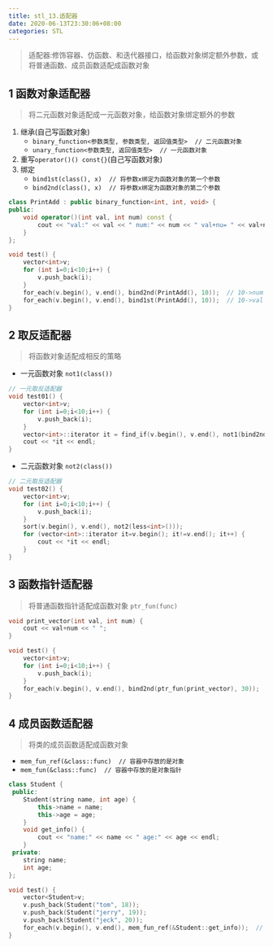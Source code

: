 ```yaml
---
title: stl_13.适配器
date: 2020-06-13T23:30:06+08:00
categories: STL
---
```

> 适配器:修饰容器、仿函数、和迭代器接口，给函数对象绑定额外参数，或将普通函数、成员函数适配成函数对象

## 1 函数对象适配器
> 将二元函数对象适配成一元函数对象，给函数对象绑定额外的参数

1. 继承(自己写函数对象)
    * `binary_function<参数类型, 参数类型, 返回值类型>  // 二元函数对象`
    * `unary_function<参数类型, 返回值类型>  // 一元函数对象`
2. 重写`operator()() const{}`(自己写函数对象)
3. 绑定
    * `bind1st(class(), x)  // 将参数x绑定为函数对象的第一个参数`
    * `bind2nd(class(), x)  // 将参数x绑定为函数对象的第二个参数`

```cpp
class PrintAdd : public binary_function<int, int, void> {
public:
	void operator()(int val, int num) const {
		cout << "val:" << val << " num:" << num << " val+nu= " << val+num << endl;
	}
};

void test() {
	vector<int>v;
	for (int i=0;i<10;i++) {
		v.push_back(i);
	}
	for_each(v.begin(), v.end(), bind2nd(PrintAdd(), 10));  // 10->num  将参数绑定为函数对象的第二个参数
	for_each(v.begin(), v.end(), bind1st(PrintAdd(), 10));  // 10->val  绑定第一个参数
}
```

## 2 取反适配器
> 将函数对象适配成相反的策略

* 一元函数对象 `not1(class())`

```cpp
// 一元取反适配器
void test01() {
	vector<int>v;
	for (int i=0;i<10;i++) {
		v.push_back(i);
	}
	vector<int>::iterator it = find_if(v.begin(), v.end(), not1(bind2nd(greater<int>(), 5)));  // 函数对象适配器+取反适配器
	cout << *it << endl;
}
```

* 二元函数对象 `not2(class())`

```cpp
// 二元取反适配器
void test02() {
	vector<int>v;
	for (int i=0;i<10;i++) {
		v.push_back(i);
	}
	sort(v.begin(), v.end(), not2(less<int>()));
	for (vector<int>::iterator it=v.begin(); it!=v.end(); it++) {
		cout << *it << endl;
	}
}
```

## 3 函数指针适配器
> 将普通函数指针适配成函数对象
> `ptr_fun(func)`

```cpp
void print_vector(int val, int num) {
	cout << val+num << " ";
}

void test() {
	vector<int>v;
	for (int i=0;i<10;i++) {
		v.push_back(i);
	}
	for_each(v.begin(), v.end(), bind2nd(ptr_fun(print_vector), 30));  // 回调函数指针适配成函数对象
}
```

## 4 成员函数适配器
> 将类的成员函数适配成函数对象

* `mem_fun_ref(&class::func)  // 容器中存放的是对象`
* `mem_fun(&class::func)  // 容器中存放的是对象指针`

```cpp
class Student {
 public:
	Student(string name, int age) {
		this->name = name;
		this->age = age;
	}
	void get_info() {
		cout << "name:" << name << " age:" << age << endl;
	}
 private:
	string name;
	int age;
};

void test() {
	vector<Student>v;
	v.push_back(Student("tom", 18));
	v.push_back(Student("jerry", 19));
	v.push_back(Student("jeck", 20));
	for_each(v.begin(), v.end(), mem_fun_ref(&Student::get_info));  // 成员函数适配成函数对象
}
```
